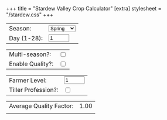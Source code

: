 +++
title = "Stardew Valley Crop Calculator"
[extra]
stylesheet = "/stardew.css"
+++

<script src="/crops.js" async></script>

<div id="input-panel" class="rounded-box">
<table>
  <tr>
    <td><label for="season">Season:</label></td>
    <td>
      <select id="season" name="season">
        <option value="spring">Spring</option>
        <option value="summer">Summer</option>
        <option value="fall">Fall</option>
        <option value="winter">Winter</option>
      </select>
    </td>
  </tr>
  <tr>
    <td><label for="day">Day (1-28):</label></td>
    <td><input type="number" id="day" name="day" min="1" max="28" value="1"/></td>
  </tr>
</table>
<table>
  <tr>
    <td><label for="enable-multiseason">Multi-season?:</label></td>
    <td><input type="checkbox" id="enable-multiseason" name="enable-multiseason"/></td>
  </tr>
  <tr>
    <td><label for="enable-quality">Enable Quality?:</label></td>
    <td><input type="checkbox" id="enable-quality" name="enable-quality"/></td>
  </tr>
</table>
<table>
  <tr>
    <td><label for="farmer-level">Farmer Level:</label></td>
    <td><input type="number" id="farmer-level" name="farmer-level" min="1" max="10" value="1"/></td>
  </tr>
  <tr>
    <td><label for="enable-tiller">Tiller Profession?:</label></td>
    <td><input type="checkbox" id="enable-tiller" name="enable-tiller"/></td>
  </tr>
</table>
<table>
  <tr>
    <td colspan=3>Average Quality Factor:</td>
    <td id="average-quality">1.00</td>
  </tr>
  <tr>
    <td id="percent-normal"></td>
    <td id="percent-silver"></td>
    <td id="percent-gold"></td>
    <td id="percent-iridium"></td>
  </tr>
</table>
</div>

<div class="rounded-box">
<table id="crop-table" class="sortable"></table>
</div>

<nav id="navigation"></nav>